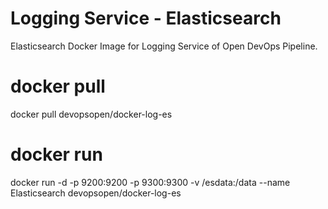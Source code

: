 # Logging Service - Elasticsearch
Elasticsearch Docker Image for Logging Service of Open DevOps Pipeline.

# docker pull
docker pull devopsopen/docker-log-es

# docker run
docker run -d -p 9200:9200 -p 9300:9300 -v /esdata:/data --name Elasticsearch devopsopen/docker-log-es
